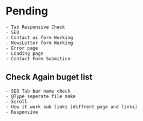 # Pending

    - Tab Responsive Check
    - SEO
    - Contact us form Working
    - NewsLetter form Working
    - Error page
    - Loading page
    - Contact Form Submition

## Check Again buget list

    - SEO Tab bar name check
    - @Type seperate file make
    - Scroll
    - How it work sub links [diffrent page and links]
    - Responsive
